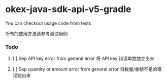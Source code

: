 # okex-java-sdk-api-v5-gradle

You can checkout usage code from tests

所有的使用方法请参考测试用例

### Todo

1. [ ] Sep API key error from general error 将 API key 错误单独独立出来

2. [ ] Sep quantity or amount error from general error 将数量/金额不足的错误独出来
